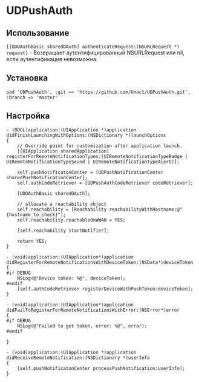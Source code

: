 UDPushAuth
==========

Использование
---

`[[UDOAuthBasic sharedOAuth] authenticateRequest:(NSURLRequest *) request]` -
Возвращает аутентифицированный NSURLRequest или nil, если аутентификация невозможна.

Установка
---
```pod 'UDPushAuth', :git => 'https://github.com/Unact/UDPushAuth.git', :branch => 'master'```

Настройка
---
```
- (BOOL)application:(UIApplication *)application didFinishLaunchingWithOptions:(NSDictionary *)launchOptions
{
    // Override point for customization after application launch.
    [[UIApplication sharedApplication] registerForRemoteNotificationTypes:(UIRemoteNotificationTypeBadge | UIRemoteNotificationTypeSound | UIRemoteNotificationTypeAlert)];
    
    self.pushNotificatonCenter = [UDPushNotificationCenter sharedPushNotificationCenter];
    self.authCodeRetriever = [UDPushAuthCodeRetriever codeRetriever];
    
    [UDOAuthBasic sharedOAuth];
    
    // allocate a reachability object
    self.reachability = [Reachability reachabilityWithHostname:@"{hostname_to_check}"];
    self.reachability.reachableOnWWAN = YES;
    
    [self.reachability startNotifier];
    
    return YES;
}

- (void)application:(UIApplication*)application didRegisterForRemoteNotificationsWithDeviceToken:(NSData*)deviceToken
{
#if DEBUG
    NSLog(@"Device token: %@", deviceToken);
#endif
    [self.authCodeRetriever registerDeviceWithPushToken:deviceToken];
}

- (void)application:(UIApplication*)application didFailToRegisterForRemoteNotificationsWithError:(NSError*)error
{
#if DEBUG
	NSLog(@"Failed to get token, error: %@", error);
#endif
    
}

- (void)application:(UIApplication *)application didReceiveRemoteNotification:(NSDictionary *)userInfo
{    
    [self.pushNotificatonCenter processPushNotification:userInfo];
}
```


